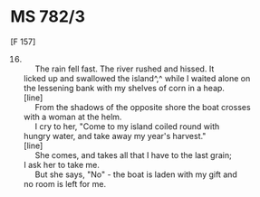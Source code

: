 # MS 782/3 

[F 157]

16. \
&nbsp;&nbsp;&nbsp;&nbsp;&nbsp;The rain fell fast. The river rushed and hissed. It \
licked up and swallowed the island^,^ while I waited alone on \
the lessening bank with my shelves of corn in a heap. \
[line] \
&nbsp;&nbsp;&nbsp;&nbsp;&nbsp;From the shadows of the opposite shore the boat crosses \
with a woman at the helm. \
&nbsp;&nbsp;&nbsp;&nbsp;&nbsp;I cry to her, "Come to my island coiled round with \
hungry water, and take away my year's harvest." \
[line] \
&nbsp;&nbsp;&nbsp;&nbsp;&nbsp;She comes, and takes all that I have to the last grain; \
I ask her to take me. \
&nbsp;&nbsp;&nbsp;&nbsp;&nbsp;But she says, "No" - the boat is laden with my gift and \
no room is left for me.

